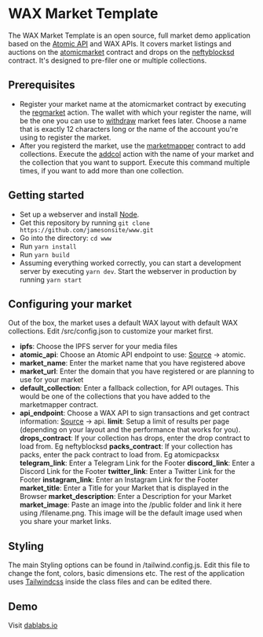 # WAX Market Template

The WAX Market Template is an open source, full market demo application based on the [Atomic API](https://wax.api.atomicassets.io/docs/#) and WAX APIs. It covers market listings and auctions on the [atomicmarket](https://wax.bloks.io/account/atomicmarket) contract and drops on the [neftyblocksd](https://wax.bloks.io/account/neftyblocksd) contract. It's designed to pre-filer one or multiple collections.

## Prerequisites

-   Register your market name at the atomicmarket contract by executing the [regmarket](https://wax.bloks.io/account/atomicmarket?loadContract=true&tab=Actions&account=atomicmarket&scope=atomicmarket&limit=100&action=regmarket) action. The wallet with which your register the name, will be the one you can use to [withdraw](https://wax.bloks.io/account/atomicmarket?loadContract=true&tab=Actions&account=atomicmarket&scope=atomicmarket&limit=100&action=withdraw) market fees later. Choose a name that is exactly 12 characters long or the name of the account you're using to register the market.
-   After you registerd the market, use the [marketmapper](https://wax.bloks.io/account/marketmapper) contract to add collections. Execute the [addcol](https://wax.bloks.io/account/marketmapper?loadContract=true&tab=Actions&account=marketmapper&scope=marketmapper&limit=100&action=addcol) action with the name of your market and the collection that you want to support. Execute this command multiple times, if you want to add more than one collection.

## Getting started

-   Set up a webserver and install [Node](https://nodejs.org/en/download/).
-   Get this repository by running `git clone https://github.com/jamesonsite/www.git`
-   Go into the directory: `cd www`
-   Run `yarn install`
-   Run `yarn build`
-   Assuming everything worked correctly, you can start a development server by executing `yarn dev`. Start the webserver in production by running `yarn start`

## Configuring your market

Out of the box, the market uses a default WAX layout with default WAX collections. Edit /src/config.json to customize your market first.

-   **ipfs**: Choose the IPFS server for your media files
-   **atomic_api**: Choose an Atomic API endpoint to use: [Source](https://tools.ledgerwise.io/) -> atomic.
-   **market_name**: Enter the market name that you have registered above
-   **market_url**: Enter the domain that you have registered or are planning to use for your market
-   **default_collection**: Enter a fallback collection, for API outages. This would be one of the collections that you have added to the marketmapper contract.
-   **api_endpoint**: Choose a WAX API to sign transactions and get contract information: [Source](https://tools.ledgerwise.io/) -> api.
    **limit**: Setup a limit of results per page (depending on your layout and the performance that works for you).  
    **drops_contract**: If your collection has drops, enter the drop contract to load from. Eg neftyblocksd
    **packs_contract**: If your collection has packs, enter the pack contract to load from. Eg atomicpacksx
    **telegram_link**: Enter a Telegram Link for the Footer
    **discord_link**: Enter a Discord Link for the Footer
    **twitter_link**: Enter a Twitter Link for the Footer
    **instagram_link**: Enter an Instagram Link for the Footer
    **market_title**: Enter a Title for your Market that is displayed in the Browser
    **market_description**: Enter a Description for your Market
    **market_image**: Paste an image into the /public folder and link it here using /filename.png. This image will be the default image used when you share your market links.

## Styling

The main Styling options can be found in /tailwind.config.js. Edit this file to change the font, colors, basic dimensions etc. The rest of the application uses [Tailwindcss](https://tailwindcss.com/) inside the class files and can be edited there.

## Demo

Visit [dablabs.io](https://dablabs.io)
